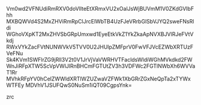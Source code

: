 Vm0wd2VFNUdiRmRXV0doVllteEtXRmxVU2xOalJsWjBUVmM1V0ZKdGVIbFhh
MXBQWVd4S2MxZHViRmRpClJrcElWbTB4UzFJeVRrbGlSbVJYQ2sweFNsRldi
WGhoVXpKT2MxZHVSbGRpUmxwd1EyeEtkVkZ1YkZkaApNVXBJVlRJeFVtVkdj
RWxVYkZacFVtNUNWVkV5TVV0U2JHUlpZMFprV0FwVFJVcEZWbXRTUzFVeFNu
Sk4KVm1SWFlrZG9jRll3V2t0V1JrVjVaVWRHVTFacldsWldiWGhMVkdkd2FW
WnJiRFpXTW5ScVpVWlJlRnBHCmFGTUtZV3h3VDFWc2FGTlNWbXh6WVVaT1Rr
MVhkRFpYV0hCelZWWldXRTlWZUZwaVZFWk1XbGRrZGxNeQpTa2xTYWxWTFEy
MDVhV1JSUFQwS0NuSm1iQT09CgpsYnk=

zrc